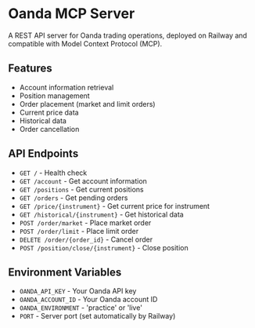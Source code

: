 # Oanda MCP Server

A REST API server for Oanda trading operations, deployed on Railway and compatible with Model Context Protocol (MCP).

## Features

- Account information retrieval
- Position management
- Order placement (market and limit orders)
- Current price data
- Historical data
- Order cancellation

## API Endpoints

- `GET /` - Health check
- `GET /account` - Get account information
- `GET /positions` - Get current positions
- `GET /orders` - Get pending orders
- `GET /price/{instrument}` - Get current price for instrument
- `GET /historical/{instrument}` - Get historical data
- `POST /order/market` - Place market order
- `POST /order/limit` - Place limit order
- `DELETE /order/{order_id}` - Cancel order
- `POST /position/close/{instrument}` - Close position

## Environment Variables

- `OANDA_API_KEY` - Your Oanda API key
- `OANDA_ACCOUNT_ID` - Your Oanda account ID
- `OANDA_ENVIRONMENT` - 'practice' or 'live'
- `PORT` - Server port (set automatically by Railway)
